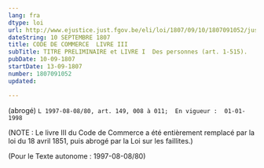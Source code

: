 ```yaml
---
lang: fra
dtype: loi
url: http://www.ejustice.just.fgov.be/eli/loi/1807/09/10/1807091052/justel
dateString: 10 SEPTEMBRE 1807
title: CODE DE COMMERCE  LIVRE III
subTitle: TITRE PRELIMINAIRE et LIVRE I  Des personnes (art. 1-515).
pubDate: 10-09-1807
startDate: 13-09-1807
number: 1807091052
updated: 

---
```

(abrogé) `L 1997-08-08/80, art. 149, 008 à 011;  En vigueur :  01-01-1998`

(NOTE : Le livre III du Code de Commerce a été entièrement remplacé par la loi du 18 avril 1851, puis abrogé par la Loi sur les faillites.)

(Pour le Texte autonome : 1997-08-08/80)


